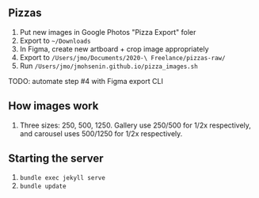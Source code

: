 ## Pizzas
1. Put new images in Google Photos "Pizza Export" foler
2. Export to `~/Downloads`
3. In Figma, create new artboard + crop image appropriately
4. Export to `/Users/jmo/Documents/2020-\ Freelance/pizzas-raw/`
5. Run `/Users/jmo/jmohsenin.github.io/pizza_images.sh`

TODO: automate step #4 with Figma export CLI

## How images work
1. Three sizes: 250, 500, 1250. Gallery use 250/500 for 1/2x respectively, and carousel uses 500/1250 for 1/2x respectively.

## Starting the server
1. `bundle exec jekyll serve`
2. `bundle update`